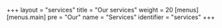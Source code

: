 +++
layout = "services"
title = "Our services"
weight = 20
[menus]
  [menus.main]
    pre = "Our"
    name = "Services"
    identifier = "services"
+++
